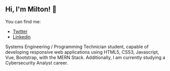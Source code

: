 ## Hi, I'm Milton! 👋

You can find me:

- [Twitter](https://x.com/mfrok24)
- [Linkedin](https://www.linkedin.com/in/miltonfruiz/)

Systems Engineering / Programming Technician student, capable of developing responsive web applications using HTML5, CSS3, Javascript, Vue, Bootstrap, with the MERN Stack. Additionally, I am currently studying a Cybersecurity Analyst career.
<!--
**miltonfruiz/miltonfruiz** is a ✨ _special_ ✨ repository because its `README.md` (this file) appears on your GitHub profile.

Here are some ideas to get you started:

- 🔭 I’m currently working on ...
- 🌱 I’m currently learning ...
- 👯 I’m looking to collaborate on ...
- 🤔 I’m looking for help with ...
- 💬 Ask me about ...
- 📫 How to reach me: ...
- 😄 Pronouns: ...
- ⚡ Fun fact: ...
-->
